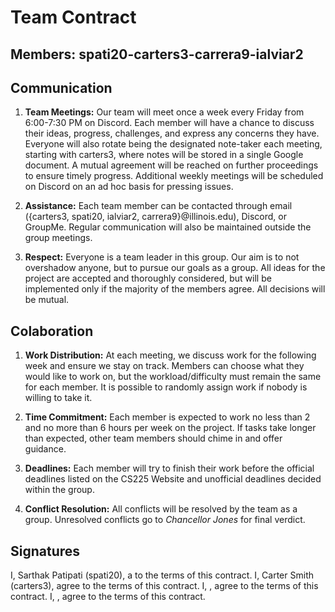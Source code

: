 # Team Contract

## Members: spati20-carters3-carrera9-ialviar2

## Communication

1. **Team Meetings:** Our team will meet once a week every Friday from 6:00-7:30 PM on Discord. Each member will have a chance to discuss their ideas, progress, challenges, and express any concerns they have. Everyone will also rotate being the designated note-taker each meeting, starting with carters3, where notes will be stored in a single Google document. A mutual agreement will be reached on further proceedings to ensure timely progress. Additional weekly meetings will be scheduled on Discord on an ad hoc basis for pressing issues.

2. **Assistance:** Each team member can be contacted through email ({carters3, spati20, ialviar2, carrera9}@illinois.edu), Discord, or GroupMe. Regular communication will also be maintained outside the group meetings.

3. **Respect:** Everyone is a team leader in this group. Our aim is to not overshadow anyone, but to pursue our goals as a group. All ideas for the project are accepted and thoroughly considered, but will be implemented only if the majority of the members agree. All decisions will be mutual.

## Colaboration

1. **Work Distribution:** At each meeting, we discuss work for the following week and ensure we stay on track. Members can choose what they would like to work on, but the workload/difficulty must remain the same for each member. It is possible to randomly assign work if nobody is willing to take it.

2. **Time Commitment:** Each member is expected to work no less than 2 and no more than 6 hours per week on the project. If tasks take longer than expected, other team members should chime in and offer guidance.

3. **Deadlines:** Each member will try to finish their work before the official deadlines listed on the CS225 Website and unofficial deadlines decided within the group.

4. **Conflict Resolution:** All conflicts will be resolved by the team as a group. Unresolved conflicts go to *Chancellor Jones* for final verdict.

## Signatures

I, Sarthak Patipati (spati20), a to the terms of this contract. I, Carter Smith (carters3), agree to the terms of this contract. I, , agree to the terms of this contract. I, , agree to the terms of this contract.
